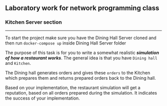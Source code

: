 ## Laboratory work for network programming class
### Kitchen Server section
___ 
To start the project make sure you have the Dining Hall Server cloned and then run 
```docker-compose up``` inside Dining Hall Server folder</br>

The purpose of this task is for you to write a somewhat realistic ***simulation of how a restaurant works***.
The general idea is that you have ```Dining hall``` and ```Kitchen```.

The Dining hall generates orders and gives these ```orders``` to the Kitchen which prepares them and returns prepared
orders back to the Dining hall.

Based on your implementation, the restaurant simulation will get a reputation, based on all orders prepared during the
simulation. It indicates the success of your implementation.